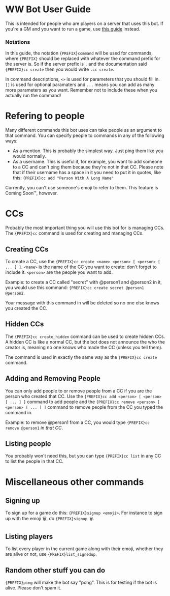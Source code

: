 # WW Bot User Guide
This is intended for people who are players on a server that uses this bot. If you're a GM
and you want to run a game, use [this guide](gmguide.md) instead.

### Notations
In this guide, the notation `{PREFIX}command` will be used for commands, where `{PREFIX}`
should be replaced with whatever the command prefix for the server is. So if the server prefix
is `.` and the documentation said `{PREFIX}cc create` then you would write `.cc create`.

In command descriptions, `<>` is used for parameters that you should fill in. `[]` is used for
optional paramaters and `...` means you can add as many more parameters as you want. Remember
not to include these when you actually run the command!

# Refering to people
Many different commands this bot uses can take people as an argument to that command. You can
specify people to commands in any of the following ways:
- As a mention. This is probably the simplest way. Just ping them like you would normally.
- As a username. This is useful if, for example, you want to add someone to a CC and can't ping
them because they're not in that CC. Please note that if their username has a space in it you 
need to put it in quotes, like this: `{PREFIX}cc add "Person With A Long Name"`

Currently, you can't use someone's emoji to refer to them. This feature is Coming Soon&trade;,
however.

# CCs
Probably the most important thing you will use this bot for is managing CCs. The `{PREFIX}cc`
command is used for creating and managing CCs.

## Creating CCs
To create a CC, use the `{PREFIX}cc create <name> <person> [ <person> [ ... ] ]`. `<name>` is the
name of the CC you want to create: don't forget to include it. `<person>` are the people you want
to add.

Example: to create a CC called "secret" with @person1 and @person2 in it, you would use this command:
`{PREFIX}cc create secret @person1 @person2`.

Your message with this command in will be deleted so no one else knows you created the CC.

## Hidden CCs
The `{PREFIX}cc create_hidden` command can be used to create hidden CCs. A hidden CC is like a
normal CC, but the bot does not announce the who the creator is, meaning no one knows who made the
CC (unless you tell them).

The command is used in exactly the same way as the `{PREFIX}cc create` command.

## Adding and Removing People
You can only add people to or remove people from a CC if you are the person who created that CC.
Use the `{PREFIX}cc add <person> [ <person> [ ... ] ]` command to add people and the
`{PREFIX}cc remove <person> [ <person> [ ... ] ]` command to remove people from the CC you
typed the command in.

Example: to remove @person1 from a CC, you would type `{PREFIX}cc remove @person1` *in that CC*.

## Listing people
You probably won't need this, but you can type `{PREFIX}cc list` in any CC to list the people in that
CC.

# Miscellaneous other commands
## Signing up
To sign up for a game do this: `{PREFIX}signup <emoji>`. For instance to sign up with the emoji
🗑, do `{PREFIX}signup 🗑`.

## Listing players
To list every player in the current game along with their emoji, whether they are alive or not, use
`{PREFIX}list_signedup`.

## Random other stuff you can do
`{PREFIX}ping` will make the bot say "pong". This is for testing if the bot is alive. Please don't
spam it.
